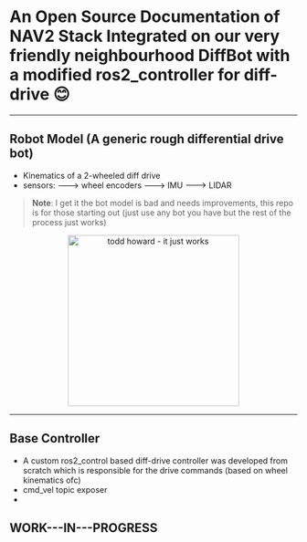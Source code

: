 # An Open Source Documentation of NAV2 Stack Integrated on our very friendly neighbourhood DiffBot with a modified ros2_controller for diff-drive 😊
---
## Robot Model (A generic rough differential drive bot)
- Kinematics of a 2-wheeled diff drive
- sensors:
  ---> wheel encoders
  ---> IMU
  ---> LIDAR

> **Note**: I get it the bot model is bad and needs improvements, this repo is for those starting out (just use any bot you have but the rest of the process just works)
<div align="center">
  <img href="https://media.tenor.com/images/5b5b8a8ebed1e4318af5b726007ad7b8/tenor.gif](https://tenor.com/view/todd-howard-it-just-works-bethesda-this-all-just-works-gif-20598651" alt="todd howard - it just works" width="300">
</div>

---
## Base Controller
- A custom ros2_control based diff-drive controller was developed from scratch which is responsible for the drive commands (based on wheel kinematics ofc)
- cmd_vel topic exposer
- 

## WORK---IN---PROGRESS

